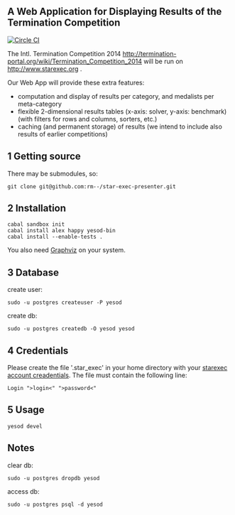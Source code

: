 A Web Application for Displaying Results of the Termination Competition
-----------------------
[![Circle CI](https://circleci.com/gh/rm--/star-exec-presenter.svg?style=svg)](https://circleci.com/gh/rm--/star-exec-presenter)

The Intl. Termination Competition 2014 <http://termination-portal.org/wiki/Termination_Competition_2014> will be run on <http://www.starexec.org> . 

Our Web App will provide these extra features:

* computation and display of results per category, 
  and medalists per meta-category
* flexible 2-dimensional results tables 
  (x-axis: solver, y-axis: benchmark) 
  (with filters for rows and columns, sorters, etc.)
* caching (and permanent storage) of results 
  (we intend to include also results of earlier competitions)

1 Getting source
----------------
There may be submodules, so:

    git clone git@github.com:rm--/star-exec-presenter.git


2 Installation
--------------
    cabal sandbox init
    cabal install alex happy yesod-bin
    cabal install --enable-tests .

You also need [Graphviz](http://www.graphviz.org/Download.php) on your system.

3 Database
----------
  create user:

    sudo -u postgres createuser -P yesod

  create db:

    sudo -u postgres createdb -O yesod yesod


4 Credentials
-------------

Please create the file '.star_exec' in your home directory with your [starexec account creadentials](https://www.starexec.org/starexec/secure/index.jsp).
The file must contain the following line:

    Login ">login<" ">password<"


5 Usage
-------

    yesod devel


Notes
-----

clear db:

    sudo -u postgres dropdb yesod
access db:

    sudo -u postgres psql -d yesod
